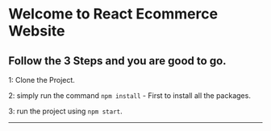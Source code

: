 # Welcome to React Ecommerce Website 
## Follow the 3 Steps and you are good to go. 

1: Clone the Project.

2: simply run the command    `npm install`  - First to install all the packages.
   
3: run the project using   `npm start`.
   
-----------------------------------------------
 
















